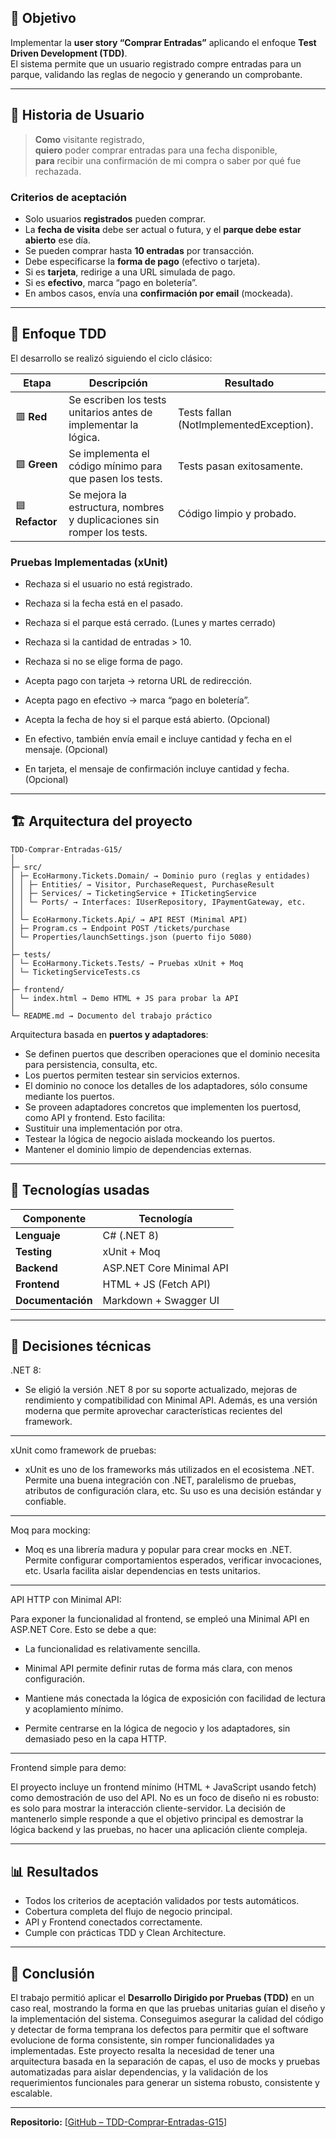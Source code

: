 ## 🎯 Objetivo

Implementar la **user story “Comprar Entradas”** aplicando el enfoque **Test Driven Development (TDD)**.  
El sistema permite que un usuario registrado compre entradas para un parque, validando las reglas de negocio y generando un comprobante.

---

## 🧠 Historia de Usuario

> **Como** visitante registrado,  
> **quiero** poder comprar entradas para una fecha disponible,  
> **para** recibir una confirmación de mi compra o saber por qué fue rechazada.

### Criterios de aceptación
- Solo usuarios **registrados** pueden comprar.  
- La **fecha de visita** debe ser actual o futura, y el **parque debe estar abierto** ese día.  
- Se pueden comprar hasta **10 entradas** por transacción.  
- Debe especificarse la **forma de pago** (efectivo o tarjeta).  
- Si es **tarjeta**, redirige a una URL simulada de pago.  
- Si es **efectivo**, marca “pago en boletería”.  
- En ambos casos, envía una **confirmación por email** (mockeada).  

---

## 🧪 Enfoque TDD

El desarrollo se realizó siguiendo el ciclo clásico:

| Etapa | Descripción | Resultado |
|-------|--------------|------------|
| 🟥 **Red** | Se escriben los tests unitarios antes de implementar la lógica. | Tests fallan (NotImplementedException). |
| 🟩 **Green** | Se implementa el código mínimo para que pasen los tests. | Tests pasan exitosamente. |
| 🟦 **Refactor** | Se mejora la estructura, nombres y duplicaciones sin romper los tests. | Código limpio y probado. |

### Pruebas Implementadas (xUnit)
- Rechaza si el usuario no está registrado.  
- Rechaza si la fecha está en el pasado.  
- Rechaza si el parque está cerrado.  (Lunes y martes cerrado)
- Rechaza si la cantidad de entradas > 10.  
- Rechaza si no se elige forma de pago.  
- Acepta pago con tarjeta → retorna URL de redirección.  
- Acepta pago en efectivo → marca “pago en boletería”.

- Acepta la fecha de hoy si el parque está abierto.  (Opcional)
- En efectivo, también envía email e incluye cantidad y fecha en el mensaje.  (Opcional)
- En tarjeta, el mensaje de confirmación incluye cantidad y fecha. (Opcional)

---

## 🏗️ Arquitectura del proyecto
```
TDD-Comprar-Entradas-G15/
│
├─ src/
│ ├─ EcoHarmony.Tickets.Domain/ → Dominio puro (reglas y entidades)
│ │ ├─ Entities/ → Visitor, PurchaseRequest, PurchaseResult
│ │ ├─ Services/ → TicketingService + ITicketingService
│ │ └─ Ports/ → Interfaces: IUserRepository, IPaymentGateway, etc.
│ │
│ └─ EcoHarmony.Tickets.Api/ → API REST (Minimal API)
│ ├─ Program.cs → Endpoint POST /tickets/purchase
│ └─ Properties/launchSettings.json (puerto fijo 5080)
│
├─ tests/
│ └─ EcoHarmony.Tickets.Tests/ → Pruebas xUnit + Moq
│ └─ TicketingServiceTests.cs
│
├─ frontend/
│ └─ index.html → Demo HTML + JS para probar la API
│
└─ README.md → Documento del trabajo práctico
```

Arquitectura basada en **puertos y adaptadores**:
- Se definen puertos que describen operaciones que el dominio necesita para persistencia, consulta, etc.
- Los puertos permiten testear sin servicios externos.
- El dominio no conoce los detalles de los adaptadores, sólo consume mediante los puertos.
- Se proveen adaptadores concretos que implementen los puertosd, como API y frontend.
Esto facilita:
- Sustituir una implementación por otra.
- Testear la lógica de negocio aislada mockeando los puertos.
- Mantener el dominio limpio de dependencias externas.

---

## 🧰 Tecnologías usadas

| Componente | Tecnología |
|-------------|-------------|
| **Lenguaje** | C# (.NET 8) |
| **Testing** | xUnit + Moq |
| **Backend** | ASP.NET Core Minimal API |
| **Frontend** | HTML + JS (Fetch API) |
| **Documentación** | Markdown + Swagger UI |

---

## 🔧 Decisiones técnicas

.NET 8:

- Se eligió la versión .NET 8 por su soporte actualizado, mejoras de rendimiento y compatibilidad con Minimal API. Además, es una versión moderna que permite        aprovechar características recientes del framework.

---

xUnit como framework de pruebas:

- xUnit es uno de los frameworks más utilizados en el ecosistema .NET. Permite una buena integración con .NET, paralelismo de pruebas, atributos de configuración    clara, etc. Su uso es una decisión estándar y confiable.

---

Moq para mocking:

- Moq es una librería madura y popular para crear mocks en .NET. Permite configurar comportamientos esperados, verificar invocaciones, etc. Usarla facilita aislar   dependencias en tests unitarios.

---

API HTTP con Minimal API:

Para exponer la funcionalidad al frontend, se empleó una Minimal API en ASP.NET Core. Esto se debe a que:

- La funcionalidad es relativamente sencilla.

- Minimal API permite definir rutas de forma más clara, con menos configuración.

- Mantiene más conectada la lógica de exposición con facilidad de lectura y acoplamiento mínimo.

- Permite centrarse en la lógica de negocio y los adaptadores, sin demasiado peso en la capa HTTP.

---

Frontend simple para demo:

El proyecto incluye un frontend mínimo (HTML + JavaScript usando fetch) como demostración de uso del API. No es un foco de diseño ni es robusto: es solo para mostrar la interacción cliente-servidor. La decisión de mantenerlo simple responde a que el objetivo principal es demostrar la lógica backend y las pruebas, no hacer una aplicación cliente compleja.

---

## 📊 Resultados

- Todos los criterios de aceptación validados por tests automáticos.  
- Cobertura completa del flujo de negocio principal.  
- API y Frontend conectados correctamente.  
- Cumple con prácticas TDD y Clean Architecture.  

---

## 🏁 Conclusión

El trabajo permitió aplicar el **Desarrollo Dirigido por Pruebas (TDD)** en un caso real, mostrando la forma en que las pruebas unitarias guían el diseño y la implementación del sistema. Conseguimos asegurar la calidad del código y detectar de forma temprana los defectos para permitir que el software evolucione de forma consistente, sin romper funcionalidades ya implementadas.
Este proyecto resalta la necesidad de tener una arquitectura basada en la separación de capas, el uso de mocks y pruebas automatizadas para aislar dependencias, y la validación de los requerimientos funcionales para generar un sistema robusto, consistente y escalable.

---

**Repositorio:** [[GitHub – TDD-Comprar-Entradas-G15](https://github.com/paulachudnosky/TDD-Comprar-Entradas-G15)]
